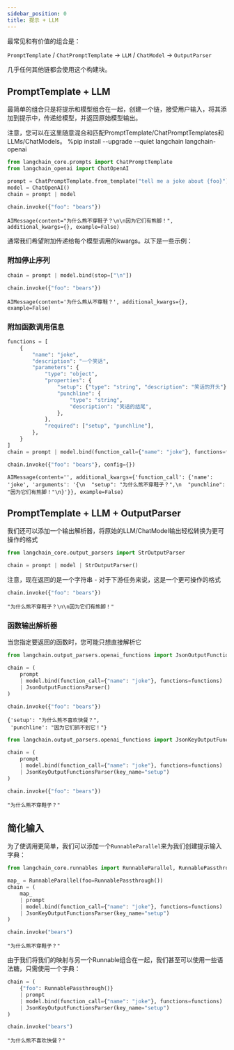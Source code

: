 ```yaml
---
sidebar_position: 0
title: 提示 + LLM
---
```


最常见和有价值的组合是：

``PromptTemplate`` / ``ChatPromptTemplate`` -> ``LLM`` / ``ChatModel`` -> ``OutputParser``

几乎任何其他链都会使用这个构建块。

## PromptTemplate + LLM

最简单的组合只是将提示和模型组合在一起，创建一个链，接受用户输入，将其添加到提示中，传递给模型，并返回原始模型输出。

注意，您可以在这里随意混合和匹配PromptTemplate/ChatPromptTemplates和LLMs/ChatModels。
%pip install --upgrade --quiet  langchain langchain-openai

```python
from langchain_core.prompts import ChatPromptTemplate
from langchain_openai import ChatOpenAI

prompt = ChatPromptTemplate.from_template("tell me a joke about {foo}")
model = ChatOpenAI()
chain = prompt | model
```


```python
chain.invoke({"foo": "bears"})
```




    AIMessage(content="为什么熊不穿鞋子？\n\n因为它们有熊脚！", additional_kwargs={}, example=False)



通常我们希望附加传递给每个模型调用的kwargs。以下是一些示例：

### 附加停止序列


```python
chain = prompt | model.bind(stop=["\n"])
```


```python
chain.invoke({"foo": "bears"})
```




    AIMessage(content='为什么熊从不穿鞋？', additional_kwargs={}, example=False)



### 附加函数调用信息


```python
functions = [
    {
        "name": "joke",
        "description": "一个笑话",
        "parameters": {
            "type": "object",
            "properties": {
                "setup": {"type": "string", "description": "笑话的开头"},
                "punchline": {
                    "type": "string",
                    "description": "笑话的结尾",
                },
            },
            "required": ["setup", "punchline"],
        },
    }
]
chain = prompt | model.bind(function_call={"name": "joke"}, functions=functions)
```


```python
chain.invoke({"foo": "bears"}, config={})
```




    AIMessage(content='', additional_kwargs={'function_call': {'name': 'joke', 'arguments': '{\n  "setup": "为什么熊不穿鞋子？",\n  "punchline": "因为它们有熊脚！"\n}'}}, example=False)



## PromptTemplate + LLM + OutputParser

我们还可以添加一个输出解析器，将原始的LLM/ChatModel输出轻松转换为更可操作的格式


```python
from langchain_core.output_parsers import StrOutputParser

chain = prompt | model | StrOutputParser()
```

注意，现在返回的是一个字符串 - 对于下游任务来说，这是一个更可操作的格式


```python
chain.invoke({"foo": "bears"})
```




    "为什么熊不穿鞋子？\n\n因为它们有熊脚！"



### 函数输出解析器

当您指定要返回的函数时，您可能只想直接解析它


```python
from langchain.output_parsers.openai_functions import JsonOutputFunctionsParser

chain = (
    prompt
    | model.bind(function_call={"name": "joke"}, functions=functions)
    | JsonOutputFunctionsParser()
)
```


```python
chain.invoke({"foo": "bears"})
```




    {'setup': "为什么熊不喜欢快餐？",
     'punchline': "因为它们抓不到它！"}




```python
from langchain.output_parsers.openai_functions import JsonKeyOutputFunctionsParser

chain = (
    prompt
    | model.bind(function_call={"name": "joke"}, functions=functions)
    | JsonKeyOutputFunctionsParser(key_name="setup")
)
```


```python
chain.invoke({"foo": "bears"})
```




    "为什么熊不穿鞋子？"



## 简化输入

为了使调用更简单，我们可以添加一个`RunnableParallel`来为我们创建提示输入字典：


```python
from langchain_core.runnables import RunnableParallel, RunnablePassthrough

map_ = RunnableParallel(foo=RunnablePassthrough())
chain = (
    map_
    | prompt
    | model.bind(function_call={"name": "joke"}, functions=functions)
    | JsonKeyOutputFunctionsParser(key_name="setup")
)
```


```python
chain.invoke("bears")
```




    "为什么熊不穿鞋子？"



由于我们将我们的映射与另一个Runnable组合在一起，我们甚至可以使用一些语法糖，只需使用一个字典：


```python
chain = (
    {"foo": RunnablePassthrough()}
    | prompt
    | model.bind(function_call={"name": "joke"}, functions=functions)
    | JsonKeyOutputFunctionsParser(key_name="setup")
)
```


```python
chain.invoke("bears")
```




    "为什么熊不喜欢快餐？"



